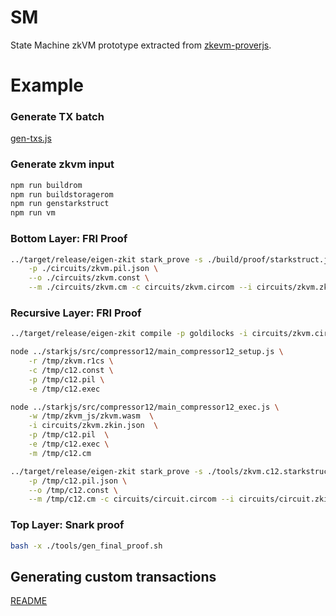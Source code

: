 # SM
State Machine zkVM prototype extracted from [zkevm-proverjs](https://github.com/0xPolygonHermez/zkevm-proverjs/tree/main/pil).

# Example

### Generate TX batch

[gen-txs.js](tools/gen-input-executor/README.md)

### Generate zkvm input
```bash
npm run buildrom
npm run buildstoragerom
npm run genstarkstruct
npm run vm
```

### Bottom Layer: FRI Proof

```bash
../target/release/eigen-zkit stark_prove -s ./build/proof/starkstruct.json \
    -p ./circuits/zkvm.pil.json \
    --o ./circuits/zkvm.const \
    --m ./circuits/zkvm.cm -c circuits/zkvm.circom --i circuits/zkvm.zkin.json
```

### Recursive Layer: FRI Proof
```bash
../target/release/eigen-zkit compile -p goldilocks -i circuits/zkvm.circom -l node_modules/pil-stark/circuits.gl --O2=full -o /tmp/

node ../starkjs/src/compressor12/main_compressor12_setup.js \
    -r /tmp/zkvm.r1cs \
    -c /tmp/c12.const \
    -p /tmp/c12.pil \
    -e /tmp/c12.exec

node ../starkjs/src/compressor12/main_compressor12_exec.js \
    -w /tmp/zkvm_js/zkvm.wasm  \
    -i circuits/zkvm.zkin.json  \
    -p /tmp/c12.pil  \
    -e /tmp/c12.exec \
    -m /tmp/c12.cm

../target/release/eigen-zkit stark_prove -s ./tools/zkvm.c12.starkstruct.json \
    -p /tmp/c12.pil.json \
    --o /tmp/c12.const \
    --m /tmp/c12.cm -c circuits/circuit.circom --i circuits/circuit.zkin.json
```

### Top Layer: Snark proof
```bash
bash -x ./tools/gen_final_proof.sh
```

## Generating custom transactions

[README](./tools/gen-input-executor/README.md)
